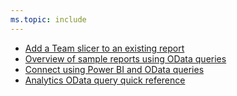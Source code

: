 ```yaml
---
ms.topic: include
---
```


- [Add a Team slicer to an existing report](/azure/devops/report/powerbi/sample-boards-teamslicer)
- [Overview of sample reports using OData queries](/azure/devops/report/powerbi/sample-odata-overview)
- [Connect using Power BI and OData queries](/azure/devops/report/powerbi/odataquery-connect)
- [Analytics OData query quick reference](/azure/devops/report/extend-analytics/quick-ref)
